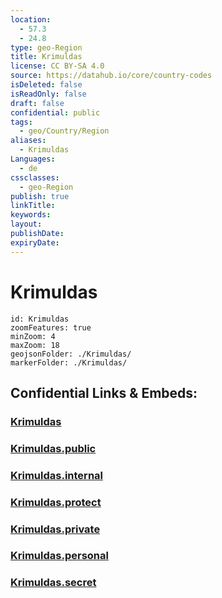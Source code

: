 ```yaml
---
location:
  - 57.3
  - 24.8
type: geo-Region
title: Krimuldas
license: CC BY-SA 4.0
source: https://datahub.io/core/country-codes
isDeleted: false
isReadOnly: false
draft: false
confidential: public
tags:
  - geo/Country/Region
aliases:
  - Krimuldas
Languages:
  - de
cssclasses:
  - geo-Region
publish: true
linkTitle:
keywords:
layout:
publishDate:
expiryDate:
---
```


# Krimuldas

```leaflet
id: Krimuldas
zoomFeatures: true 
minZoom: 4 
maxZoom: 18
geojsonFolder: ./Krimuldas/
markerFolder: ./Krimuldas/
```


## Confidential Links & Embeds: 

### [Krimuldas](/_Standards/Earth/Continent/Europe/Europe~North/Latvia/Counties/Krimuldas.md) 

### [Krimuldas.public](/_public/Earth/Continent/Europe/Europe~North/Latvia/Counties/Krimuldas.public.md) 

### [Krimuldas.internal](/_internal/Earth/Continent/Europe/Europe~North/Latvia/Counties/Krimuldas.internal.md) 

### [Krimuldas.protect](/_protect/Earth/Continent/Europe/Europe~North/Latvia/Counties/Krimuldas.protect.md) 

### [Krimuldas.private](/_private/Earth/Continent/Europe/Europe~North/Latvia/Counties/Krimuldas.private.md) 

### [Krimuldas.personal](/_personal/Earth/Continent/Europe/Europe~North/Latvia/Counties/Krimuldas.personal.md) 

### [Krimuldas.secret](/_secret/Earth/Continent/Europe/Europe~North/Latvia/Counties/Krimuldas.secret.md)


